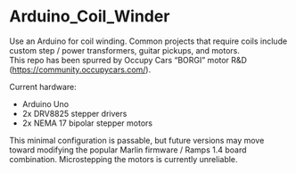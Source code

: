 # Arduino_Coil_Winder

Use an Arduino for coil winding.  Common projects that require coils include custom step / power transformers, guitar pickups, and motors.  
This repo has been spurred by Occupy Cars “BORGI” motor R&D (https://community.occupycars.com/).  

Current hardware:

- Arduino Uno
- 2x DRV8825 stepper drivers 
- 2x NEMA 17 bipolar stepper motors

This minimal configuration is passable, but future versions may move toward modifying the popular Marlin firmware / Ramps 1.4 board combination.  Microstepping the motors is currently unreliable.
